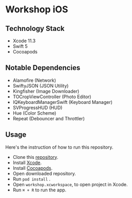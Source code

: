 # Workshop iOS

## Technology Stack
* Xcode 11.3
* Swift 5
* Cocoapods

## Notable Dependencies
* Alamofire (Network)
* SwiftyJSON (JSON Utility)
* Kingfisher (Image Downloader)
* TOCropViewController (Photo Editor)
* IQKeyboardManagerSwift (Keyboard Manager)
* SVProgressHUD (HUD)
* Hue (Color Scheme)
* Repeat (Debouncer and Throttler)

## Usage
Here's the instruction of how to run this repository.
* Clone this [repository](https://github.com/awijaya09/workshop-ios.git).
* Install [Xcode](https://developer.apple.com/xcode/).
* Install [Cocoapods](https://cocoapods.org/).
* Open downloaded repository.
* Run `pod install` .
* Open `workshop.xcworkspace`, to open project in Xcode.
* Run `⌘ + R` to run the app.
